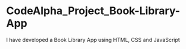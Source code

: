 # CodeAlpha_Project_Book-Library-App
I have developed a Book Library App using HTML, CSS and JavaScript
